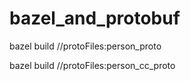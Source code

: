 # bazel_and_protobuf

bazel build //protoFiles:person_proto

bazel build //protoFiles:person_cc_proto
